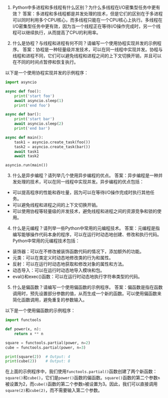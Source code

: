 1. Python中多进程和多线程有什么区别？为什么多线程在I/O密集型任务中更有效？
答案：多进程和多线程都是并发处理的技术，但是它们的区别在于多进程可以同时利用多个CPU核心，而多线程只能在一个CPU核心上执行。多线程在I/O密集型任务中更有效，因为当一个线程正在等待I/O操作完成时，另一个线程可以继续执行，从而提高了CPU的利用率。

2. 什么是协程？与线程和进程有何不同？请编写一个使用协程实现并发的示例程序。
答案：协程是一种轻量级并发技术，可以在同一线程中实现并发。协程与线程和进程不同，它们可以避免线程和进程之间的上下文切换开销，并且可以在不同的时间点暂停和恢复执行。

以下是一个使用协程实现并发的示例程序：

```python
import asyncio

async def foo():
    print('start foo')
    await asyncio.sleep(1)
    print('end foo')

async def bar():
    print('start bar')
    await asyncio.sleep(2)
    print('end bar')

async def main():
    task1 = asyncio.create_task(foo())
    task2 = asyncio.create_task(bar())
    await task1
    await task2

asyncio.run(main())
```

3. 什么是异步编程？请列举几个使用异步编程的优点。
答案：异步编程是一种并发处理的技术，可以在同一线程中实现并发。异步编程的优点包括：

- 可以提高程序的性能和吞吐量，因为可以在等待I/O操作完成时执行其他任务。
- 可以避免线程和进程之间的上下文切换开销。
- 可以使用协程等轻量级的并发技术，避免线程和进程之间的资源竞争和锁的使用。

4. 什么是元编程？请列举一些Python中常用的元编程技术。
答案：元编程是指编写能够操作代码本身的程序，可以在运行时动态地创建、修改和执行代码。Python中常用的元编程技术包括：

- 装饰器：可以在不修改被装饰函数代码的情况下，添加额外的功能。
- 元类：可以在类定义时动态地修改类的行为和属性。
- 反射：可以在运行时动态地获取和修改对象的属性和方法。
- 动态导入：可以在运行时动态地导入模块和包。
- eval()和exec()函数：可以在运行时动态地执行字符串类型的代码。

5. 什么是偏函数？请编写一个使用偏函数的示例程序。
答案：偏函数是指在函数调用时，预先设置部分参数的值，从而生成一个新的函数。可以使用偏函数来简化函数调用，避免重复的参数输入。

以下是一个使用偏函数的示例程序：

```python
import functools

def power(x, n):
    return x ** n

square = functools.partial(power, n=2)
cube = functools.partial(power, n=3)

print(square(2))  # Output: 4
print(cube(2))    # Output: 8
```

在上面的示例程序中，我们使用`functools.partial()`函数创建了两个新函数：`square()`和`cube()`，它们是`power()`函数的偏函数。`square()`函数的第二个参数`n`被设置为2，而`cube()`函数的第二个参数`n`被设置为3。因此，我们可以直接调用`square(2)`和`cube(2)`，而不需要输入第二个参数。